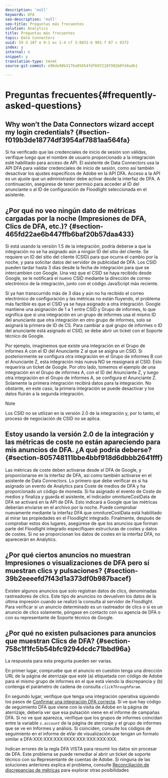 ```yaml
---
description: 'null'
keywords: DFA
seo-description: 'null'
seo-title: Preguntas más frecuentes
solution: Analytics
title: Preguntas más frecuentes
topic: Data Connectors
uuid: 59 d 187 e 9-1 ec 1-4 cf 3-8831-b 981 f 87 c 9372
index: y
internal: n
snippet: y
translation-type: tm+mt
source-git-commit: e96de98b3176a05654fdf697210f992b0fd4adb1

---
```



# Preguntas frecuentes{#frequently-asked-questions}

## Why won’t the Data Connectors wizard accept my login credentials? {#section-f019b3de18774df3954af7881aa564fa}

Si ha verificado que las credenciales de inicio de sesión son válidas, verifique luego que el nombre de usuario proporcionado a la integración esté habilitado para acceso de API. El asistente de Data Connectors usa la API DFA para validar credenciales de inicio de sesión, como así también desactivar los ajustes específicos de Adobe en la API DFA. Acceso a la API es un ajuste que un administrador debe activar desde la interfaz de DFA. A continuación, asegúrese de tener permiso para acceder al ID del anunciante o al ID de configuración de Floodlight seleccionada en el asistente.

## ¿Por qué no veo ningún dato de métricas cargadas por la noche (Impresiones de DFA, Clics de DFA, etc.)? {#section-465fd22ae6b447ffb6baf20b57daa433}

Si está usando la versión 1.5 de la integración, podría deberse a que la integración no se ha asignado aún a ningún ID del sitio del cliente. Se requiere un ID del sitio del cliente (CSID) para que ocurra el cambio por la noche, y para solicitar datos del servidor de publicidad de DFA. Los CSID pueden tardar hasta 3 días desde la fecha de integración para que se intercambien con Google. Una vez que el CSID se haya recibido desde Google, se le notificará el nuevo CSID mediante la dirección de correo electrónico de la integración, junto con el código JavaScript más reciente.

Si ya han transcurrido más de 3 días y aún no ha recibido el correo electrónico de configuración y las métricas no están fluyendo, el problema más factible es que el CSID ya se haya asignado a otra integración. Google mantiene una asignación de 1 a 1 entre CSID y Grupo de informes, lo que significa que si una integración en un grupo de informes usa el mismo ID del anunciante que otra integración en otro grupo de informes, solo se asignará la primera de ID de CS. Para cambiar a qué grupo de informes o ID del anunciante está asignado el CSID, se debe abrir un ticket con el Soporte técnico de Google.

Por ejemplo, imaginemos que existe una integración en el Grupo de informes A con el ID del Anunciante Z al que se asigna un CSID. Si posteriormente se configura otra integración en el Grupo de informes B con el Anunciante Z, esta integración más nueva NO se reasignará al CSID. Esto requeriría un ticket de Google. Por otro lado, tomemos el ejemplo de una integración en el Grupo de informes A, con el ID del Anunciante Z, y luego otra integración en el Grupo de informes A, se configura el Anunciante Z. Solamente la primera integración recibirá datos para la integración. No obstante, en este caso, la primera integración se puede desactivar y los datos fluirán a la segunda integración.

>[!NOTE]
>
>Los CSID no se utilizan en la versión 2.0 de la integración y, por lo tanto, el proceso de negociación de CSID no se aplica.

## Estoy usando la versión 2.0 de la integración y las métricas de coste no están apareciendo para mis anuncios de DFA. ¿A qué podría deberse? {#section-805748111bbe4bbf918d6dbbb2641fff}

Las métricas de coste deben activarse desde el DFA de Google, y proporcionarse en la interfaz de DFA, así como también activarse en el asistente de Data Connectors. Lo primero que debe verificar es si ha asignado un evento de Analytics para Coste de medios de DFA y ha proporcionado un código de moneda. Si ha asignado el evento de Coste de medios y finaliza y guarda el asistente, el indicador omnitureCostData de DFA se activará en la API de DFA. Esto indicará a Google que las métricas deberían enviarse en el archivo por la noche. Puede comprobar nuevamente mediante la interfaz DFA que omnitureCostData está habilitado al mirar las propiedades en el Floodlight integrado. Finalmente, después de comprobar estos dos lugares, asegúrese de que los anuncios que forman parte del Floodlight integrado especifiquen estructuras de costes y datos de costes. Si no se proporcionan los datos de costes en la interfaz DFA, no aparecerán en Analytics.

## ¿Por qué ciertos anuncios no muestran Impresiones o visualizaciones de DFA pero sí muestran clics y pulsaciones? {#section-39b2eeeefd7f43d1a373df0b987bacef}

Existen algunos anuncios que solo registran datos de clics, denominadas rastreadores de clics. Este tipo de anuncios no devuelven los datos de la última impresión cuando se realizó la consulta al servidor de Floodlight. Para verificar si un anuncio determinado es un rastreador de clics o si es un anuncio de clics solamente, póngase en contacto con su agencia de DFA o con su representante de Soporte técnico de Google.

## ¿Por qué no existen pulsaciones para anuncios que muestran Clics de DFA? {#section-758c1f1fc5b54bfc9294dcdc71bbd96a}

La respuesta para esta pregunta pueden ser varias.

En primer lugar, compruebe que el anuncio en cuestión tenga una dirección URL de la página de aterrizaje que esté (a) etiquetada con código de Adobe para el mismo grupo de informes en el que está viendo la discrepancia y (b) contenga el parámetro de cadena de consulta *`clickThroughParam`*.

En segundo lugar, verifique que tenga una integración operativa siguiendo los pasos de [Confirmar una integración DFA correcta](../dfa-data-connector-analytics/dfa-integration/dfa-confirm-integration.md#concept-c1c869d2a6fa46b09fe41fc286e407c6). Si ve que hay código de seguimiento DFA que viene con la visita de Adobe en la página de aterrizaje, debería ver que esa pulsación viene en el informe de campañas DFA. Si no ve que aparezca, verifique que los grupos de informes coincidan entre la variable *`s.account`* de la página de aterrizaje y el grupo de informes que se ve en Informes y análisis. Si coinciden, consulte los códigos de seguimiento en el informe de eVar de visualización que tengan un formato similar a DFA:XXX:XXX:XXX:llXXX:XXX:XXX:XXX:XXX.

Indican errores de la regla DFA VISTA para resumir los datos sin procesar de DFA. Este problema se puede remediar al abrir un ticket de soporte técnico con su Representante de cuentas de Adobe.
Si ninguna de las soluciones anteriores explica el problema, consulte [Reconciliación de discrepancias de métricas](../dfa-data-connector-analytics/dfa-reconciling-metric-discrepancies/dfa-reconciling-metric-discrepancies.md#concept-8c31ebe761ca4b3fab1e3a18ef5d098f) para explorar otras posibilidades